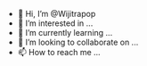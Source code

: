 - 👋 Hi, I’m @Wijitrapop
- 👀 I’m interested in ...
- 🌱 I’m currently learning ...
- 💞️ I’m looking to collaborate on ...
- 📫 How to reach me ...

<!---
Wijitrapop/Wijitrapop is a ✨ special ✨ repository because its `README.md` (this file) appears on your GitHub profile.
You can click the Preview link to take a look at your changes.
--->
